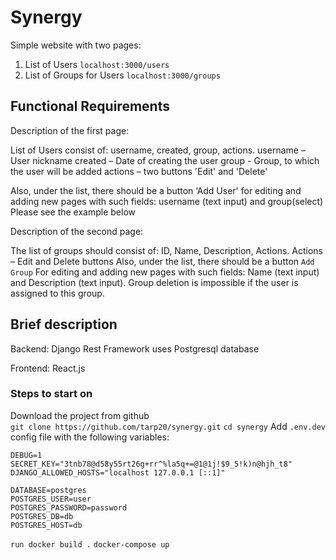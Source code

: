 # Synergy

Simple website with two pages:
1) List of Users
`localhost:3000/users`
2) List of Groups for Users
`localhost:3000/groups`


## **Functional Requirements**
Description of the first page:

List of Users consist of: username, created, group, actions. username – User nickname
created – Date of creating the user
group - Group, to which the user will be added
actions – two buttons 'Edit' and 'Delete'

Also, under the list, there should be a button ‘Add User'
for editing and adding new pages with such fields: username (text input) and group(select) Please see the example below

Description of the second page:

The list of groups should consist of: ID, Name, Description, Actions.
Actions – Edit and Delete buttons
Also, under the list, there should be a button `Add Group`
For editing and adding new pages with such fields: Name (text input) and Description (text input).
Group deletion is impossible if the user is assigned to this group.

## **Brief description**

Backend: Django Rest Framework uses Postgresql database

Frontend: React.js

### **Steps to start on**

Download the project from github    
`git clone https://github.com/tarp20/synergy.git`
`cd synergy`
Add `.env.dev` config file with the following variables:

```env
DEBUG=1
SECRET_KEY="3tnb78@d58y55rt26g+rr^%la5q+=@1@1j!$9_5!k)n@hjh_t8"
DJANGO_ALLOWED_HOSTS="localhost 127.0.0.1 [::1]"

DATABASE=postgres
POSTGRES_USER=user
POSTGRES_PASSWORD=password
POSTGRES_DB=db
POSTGRES_HOST=db
```


`run docker build .`
`docker-compose up`


 
